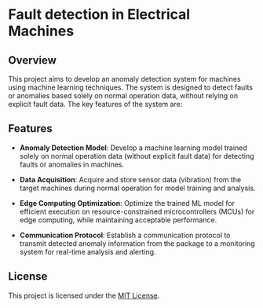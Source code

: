 # Fault detection in Electrical Machines

## Overview
This project aims to develop an anomaly detection system for machines using machine learning techniques. The system is designed to detect faults or anomalies based solely on normal operation data, without relying on explicit fault data. The key features of the system are:

## Features
- **Anomaly Detection Model**: Develop a machine learning model trained solely on normal operation data (without explicit fault data) for detecting faults or anomalies in machines.

- **Data Acquisition**: Acquire and store sensor data (vibration) from the target machines during normal operation for model training and analysis.

- **Edge Computing Optimization**: Optimize the trained ML model for efficient execution on resource-constrained microcontrollers (MCUs) for edge computing, while maintaining acceptable performance.

- **Communication Protocol**: Establish a communication protocol to transmit detected anomaly information from the package to a monitoring system for real-time analysis and alerting.


## License
This project is licensed under the [MIT License](LICENSE).
